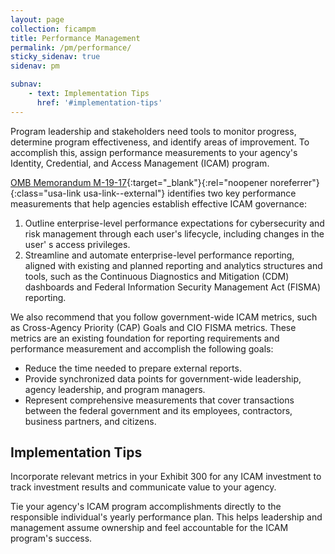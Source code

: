 ```yaml
---
layout: page
collection: ficampm
title: Performance Management
permalink: /pm/performance/
sticky_sidenav: true
sidenav: pm

subnav:
    - text: Implementation Tips
      href: '#implementation-tips'
---
```


Program leadership and stakeholders need tools to monitor progress, determine program effectiveness, and identify areas of improvement. To accomplish this, assign performance measurements to your agency's Identity, Credential, and Access Management (ICAM) program.

[OMB Memorandum M-19-17](https://www.whitehouse.gov/wp-content/uploads/2019/05/M-19-17.pdf){:target="_blank"}{:rel="noopener noreferrer"}{:class="usa-link usa-link--external"} identifies two key performance measurements that help agencies establish effective ICAM governance:

1) Outline enterprise-level performance expectations for cybersecurity and risk management through each user's lifecycle, including changes in the user' s access privileges.
2) Streamline and automate enterprise-level performance reporting, aligned with existing and planned reporting and analytics structures and tools, such as the Continuous Diagnostics and Mitigation (CDM) dashboards and Federal Information Security Management Act (FISMA) reporting.

We also recommend that you follow government-wide ICAM metrics, such as Cross-Agency Priority (CAP) Goals and CIO FISMA metrics. These metrics are an existing foundation for reporting requirements and performance measurement and accomplish the following goals:

- Reduce the time needed to prepare external reports.
- Provide synchronized data points for government-wide leadership, agency leadership, and program managers.
- Represent comprehensive measurements that cover transactions between the federal government and its employees, contractors, business partners, and citizens.

## Implementation Tips

Incorporate relevant metrics in your Exhibit 300 for any ICAM investment to track investment results and communicate value to your agency.

Tie your agency's ICAM program accomplishments directly to the responsible individual's yearly performance plan. This helps leadership and management assume ownership and feel accountable for the ICAM program's success.

